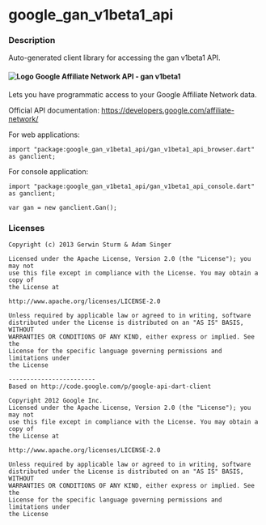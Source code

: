 # google_gan_v1beta1_api

### Description

Auto-generated client library for accessing the gan v1beta1 API.

#### ![Logo](http://www.google.com/images/icons/product/affiliatenetwork-16.png) Google Affiliate Network API - gan v1beta1

Lets you have programmatic access to your Google Affiliate Network data.

Official API documentation: https://developers.google.com/affiliate-network/

For web applications:
```
import "package:google_gan_v1beta1_api/gan_v1beta1_api_browser.dart" as ganclient;
```

For console application:
```
import "package:google_gan_v1beta1_api/gan_v1beta1_api_console.dart" as ganclient;
```

```
var gan = new ganclient.Gan();
```

### Licenses

```
Copyright (c) 2013 Gerwin Sturm & Adam Singer

Licensed under the Apache License, Version 2.0 (the "License"); you may not
use this file except in compliance with the License. You may obtain a copy of
the License at

http://www.apache.org/licenses/LICENSE-2.0

Unless required by applicable law or agreed to in writing, software
distributed under the License is distributed on an "AS IS" BASIS, WITHOUT
WARRANTIES OR CONDITIONS OF ANY KIND, either express or implied. See the
License for the specific language governing permissions and limitations under
the License

------------------------
Based on http://code.google.com/p/google-api-dart-client

Copyright 2012 Google Inc.
Licensed under the Apache License, Version 2.0 (the "License"); you may not
use this file except in compliance with the License. You may obtain a copy of
the License at

http://www.apache.org/licenses/LICENSE-2.0

Unless required by applicable law or agreed to in writing, software
distributed under the License is distributed on an "AS IS" BASIS, WITHOUT
WARRANTIES OR CONDITIONS OF ANY KIND, either express or implied. See the
License for the specific language governing permissions and limitations under
the License

```
